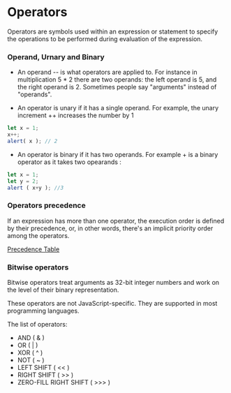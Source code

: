 # Operators  

Operators are symbols used within an expression or statement to specify the operations to be performed during evaluation of the expression.  

### Operand, Urnary and Binary 

  * An operand -- is what operators are applied to. For instance in multiplication 5 * 2 there are two operands: the left operand is 5, and the right operand is 2. Sometimes people say "arguments" instead of "operands".  

  * An operator is unary if it has a single operand. For example, the unary increment ++ increases the number by 1  
  ```javascript
  let x = 1;
  x++;
  alert( x ); // 2
  ```  

  * An operator is binary if it has two operands. For example + is a binary operator as it takes two opearands :  
  ```javascript
  let x = 1;
  let y = 2;
  alert ( x+y ); //3  
  ```  

### Operators precedence  

If an expression has more than one operator, the execution order is defined by their precedence, or, in other words, there's an implicit priority order among the operators.  

[Precedence Table](https://developer.mozilla.org/en-US/docs/Web/JavaScript/Reference/Operators/Operator_Precedence "Precedence Table")  

### Bitwise operators

Bitwise operators treat arguments as 32-bit integer numbers and work on the level of their binary representation.

These operators are not JavaScript-specific. They are supported in most programming languages.

The list of operators:  

  * AND ( & )  
  * OR ( | )  
  * XOR ( ^ )  
  * NOT ( ~ )  
  * LEFT SHIFT ( << )  
  * RIGHT SHIFT ( >> )  
  * ZERO-FILL RIGHT SHIFT ( >>> )  
